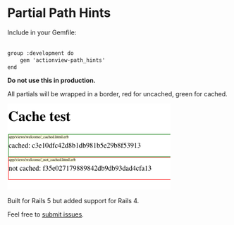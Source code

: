 # Partial Path Hints

Include in your Gemfile: 

```

group :development do
    gem 'actionview-path_hints'
end

```
**Do not use this in production.**

All partials will be wrapped in a border, red for uncached, green for cached. 

![cache test][cache_test]

Built for Rails 5 but added support for Rails 4. 

Feel free to [submit issues](https://github.com/ryaan-anthony/actionview-path_hints/issues).




[cache_test]: https://raw.githubusercontent.com/ryaan-anthony/actionview-path_hints/master/docs/cache-test.png